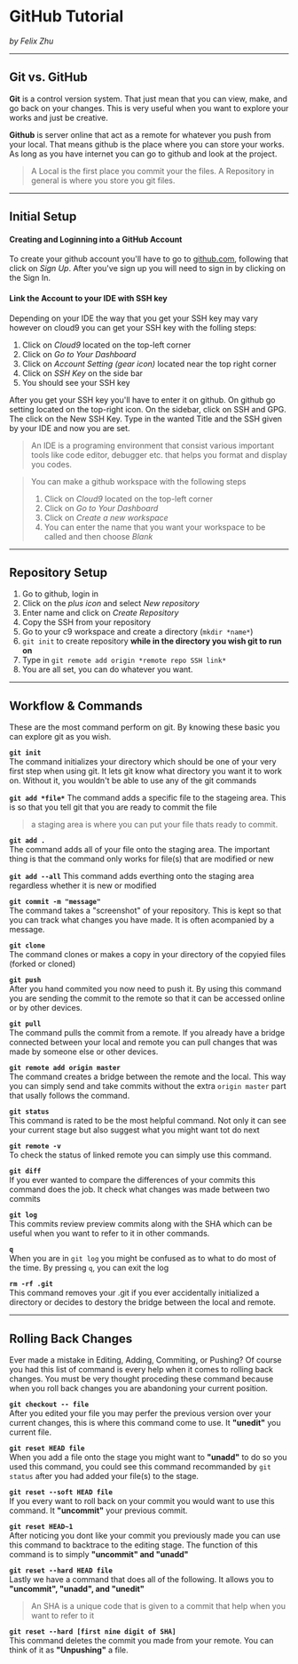# GitHub Tutorial

_by Felix Zhu_

---
## Git vs. GitHub

**Git** is a control version system.
That just mean that you can view, make, and go back on your changes.
This is very useful when you want to explore your works and just be creative. 

**Github** is server online that act as a remote for whatever you push from your local.
That means github is the place where you can store your works.
As long as you have internet you can go to github and look at the project.

>A Local is the first place you commit your the files. 
>A Repository in general is where you store you git files.
---
## Initial Setup
#### Creating and Loginning into a GitHub Account  
To create your github account you'll have to go to [github.com](github.com),
following that click on _Sign Up_. After you've sign up you will need to sign in by clicking on the Sign In.
 
#### Link the Account to your IDE with SSH key
Depending on your IDE the way that you get your SSH key may vary however on cloud9 you can get your SSH key with the folling steps:  
  1. Click on _Cloud9_ located on the top-left corner
  2. Click on _Go to Your Dashboard_
  3. Click on _Account Setting (gear icon)_ located near the top right corner
  4. Click on _SSH Key_ on the side bar
  5. You should see your SSH key

After you get your SSH key you'll have to enter it on github.
On github go setting located on the top-right icon.
On the sidebar, click on SSH and GPG.
The click on the New SSH Key.
Type in the wanted Title and the SSH given by your IDE and now you are set.

>An IDE is a programing environment that consist various important tools like code editor, debugger etc.
that helps you format and display you codes.

>You can make a github workspace with the following steps
>1. Click on _Cloud9_ located on the top-left corner
>2. Click on _Go to Your Dashboard_
>3. Click on _Create a new workspace_
>4. You can enter the name that you want your workspace to be called and then choose _Blank_

---
## Repository Setup
1. Go to github, login in
2. Click on the _plus icon_ and select _New repository_
3. Enter name and click on _Create Repository_
4. Copy the SSH from your repository
5. Go to your c9 workspace and create a directory (`mkdir *name*`)
6. `git init` to create repository **while in the directory you wish git to run on**
7. Type in `git remote add origin *remote repo SSH link*`
8. You are all set, you can do whatever you want.



---
## Workflow & Commands
These are the most command perform on git.
By knowing these basic you can explore git as you wish.

**`git init`**  
The command initializes your directory which should be one of your very first step when using git.
It lets git know what directory you want it to work on. Without it, you wouldn't be able to use any of the git commands 

**`git add *file*`**
The command adds a specific file to the stageing area. This is so that you tell git that you are ready to commit the file
> a staging area is where you can put your file thats ready to commit.

**`git add .`**  
The command adds all of your file onto the staging area. The important thing is that the command only works for file(s) that are modified or new   

**`git add --all`**
This command adds everthing onto the staging area regardless whether it is new or modified

**`git commit -m "message"`**  
The command takes a "screenshot" of your repository. This is kept so that you can track what changes you have made.
It is often acompanied by a message.  

**`git clone`**  
The command clones or makes a copy in your directory of the copyied files (forked or cloned)

**`git push`**  
After you hand commited you now need to push it.
By using this command you are sending the commit to the remote so that it can be accessed online or by other devices.  

**`git pull`**  
The command pulls the commit from a remote.
If you already have a bridge connected between your local and remote you can pull changes that was made by someone else or other devices.

**`git remote add origin master`**  
The command creates a bridge between the remote and the local. This way you can simply send and take commits without the extra `origin master` part that usally follows the command.   

**`git status`**  
This command is rated to be the most helpful command. Not only it can see your current stage but also suggest what you might want tot do next  

**`git remote -v`**  
To check the status of linked remote you can simply use this command. 

**`git diff`**  
If you ever wanted to compare the differences of your commits this command does the job.
It check what changes was made between two commits

**`git log`**  
This commits review preview commits along with the SHA which can be useful when you want to refer to it in other commands.  

**`q`**  
When you are in `git log` you might be confused as to what to do most of the time. By pressing `q`, you can exit the log  

**`rm -rf .git`**  
This command removes your .git if you ever accidentally initialized a directory or decides to destory the bridge between the local and remote. 

---
## Rolling Back Changes
Ever made a mistake in Editing, Adding, Commiting, or Pushing?
Of course you had this list of command is every help when it comes to rolling back changes.
You must be very thought proceding these command because when you roll back changes you are abandoning your current position.

**`git checkout -- file`**  
After you edited your file you may perfer the previous version over your current changes,
this is where this command come to use. It **"unedit"** you current file.   

**`git reset HEAD file`**  
When you add a file onto the stage you might want to **"unadd"** to do so you used this command, 
you could see this command recommanded by `git status` after you had added your file(s) to the stage. 

**`git reset --soft HEAD file`**  
If you every want to roll back on your commit you would want to use this command. It **"uncommit"** your previous commit.  

**`git reset HEAD~1`**   
After noticing you dont like your commit you previously made you can use this command to backtrace to the editing stage.
The function of this command is to simply **"uncommit" and "unadd"**  

**`git reset --hard HEAD file`**  
Lastly we have a command that does all of the following. It allows you to **"uncommit", "unadd", and "unedit"**
 >An SHA is a unique code that is given to a commit that help when you want to refer to it
 
**`git reset --hard [first nine digit of SHA]`**  
This command deletes the commit you made from your remote.
You can think of it as **"Unpushing"** a file.


